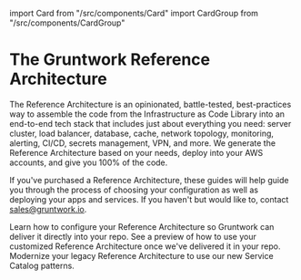 import Card from "/src/components/Card"
import CardGroup from "/src/components/CardGroup"

# The Gruntwork Reference Architecture

The Reference Architecture is an opinionated, battle-tested, best-practices way to assemble the code from the Infrastructure as Code Library into an end-to-end tech stack that includes just about everything you need: server cluster, load balancer, database, cache, network topology, monitoring, alerting, CI/CD, secrets management, VPN, and more. We generate the Reference Architecture based on your needs, deploy into your AWS accounts, and give you 100% of the code.

If you've purchased a Reference Architecture, these guides will help guide you through the process of choosing your configuration as well as deploying your apps and services. If you haven't but would like to, contact [sales@gruntwork.io](mailto:sales@gruntwork.io).

<CardGroup cols={2}>

<Card
  title="Configure Your Reference Architecture"
  href="/guides/reference-architecture/configuration-guide">
Learn how to configure your Reference Architecture so Gruntwork can deliver it directly into your repo.
</Card>
<Card
  title="Example Usage Guide"
  href="/guides/reference-architecture/example-usage-guide">
See a preview of how to use your customized Reference Architecture once we've delivered it in your repo.
</Card>
<Card
  title="Update to the Gruntwork Service Catalog"
  href="/guides/reference-architecture/update-to-service-catalog">
Modernize your legacy Reference Architecture to use our new Service Catalog patterns.
</Card>

</CardGroup>


<!-- ##DOCS-SOURCER-START
{
  "sourcePlugin": "local-copier",
  "hash": "675db72e2d75cc00ff5d3ec1a5407f0a"
}
##DOCS-SOURCER-END -->
